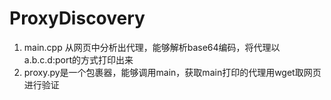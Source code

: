 # ProxyDiscovery
1. main.cpp 从网页中分析出代理，能够解析base64编码，将代理以 a.b.c.d:port的方式打印出来
2. proxy.py是一个包裹器，能够调用main，获取main打印的代理用wget取网页进行验证
